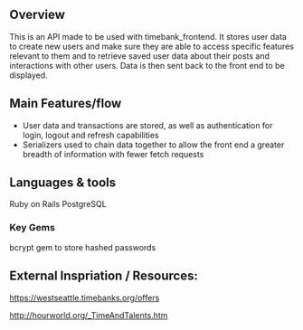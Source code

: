 ## Overview

This is an API made to be used with timebank_frontend. It stores user data to create new users and make sure they are able to access specific features relevant to them and to retrieve saved user data about their posts and interactions with other users. Data is then sent back to the front end to be displayed.

## Main Features/flow

- User data and transactions are stored, as well as authentication for login, logout and refresh capabilities
- Serializers used to chain data together to allow the front end a greater breadth of information with fewer fetch requests


## Languages & tools

Ruby on Rails
PostgreSQL

### Key Gems
bcrypt gem to store hashed passwords


## External Inspriation / Resources:
https://westseattle.timebanks.org/offers

http://hourworld.org/_TimeAndTalents.htm

